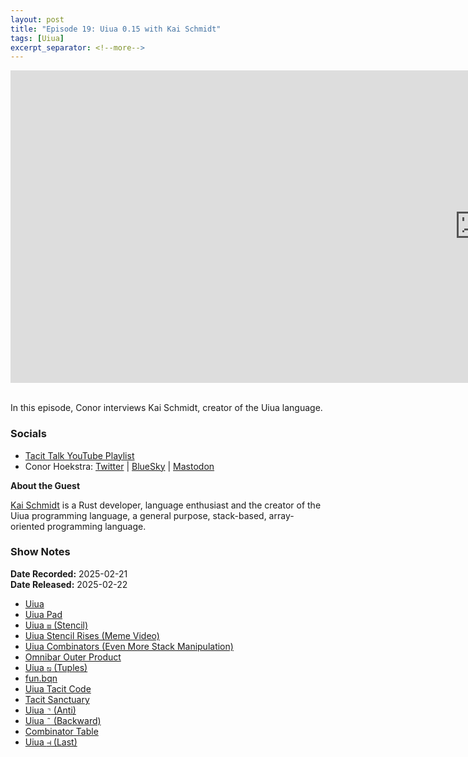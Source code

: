```yaml
---
layout: post
title: "Episode 19: Uiua 0.15 with Kai Schmidt"
tags: [Uiua]
excerpt_separator: <!--more-->
---
```


<center>
<iframe width="1500" height="500" src="https://www.youtube.com/embed/qPNbCqUBotw?si=ftmU8ojjbT2tWYDM"
                title="YouTube video player" frameborder="0"
                allow="accelerometer; autoplay; clipboard-write; encrypted-media; gyroscope; picture-in-picture; web-share"
                referrerpolicy="strict-origin-when-cross-origin" allowfullscreen></iframe>
</center>

<br>In this episode, Conor interviews Kai Schmidt, creator of the Uiua language.

<!--more-->

### Socials

* [Tacit Talk YouTube Playlist](https://www.youtube.com/playlist?list=PLVFrD1dmDdvenJhYti3HomLRkC4_Y9AXA)
* Conor Hoekstra: [Twitter](https://twitter.com/code_report) \| [BlueSky](https://bsky.app/profile/codereport.bsky.social) \| [Mastodon](https://mastodon.social/@code_report)

**About the Guest**

[Kai Schmidt](https://github.com/kaikalii) is a Rust developer, language enthusiast and the creator of the Uiua programming language, a general purpose, stack-based, array-oriented programming language.

### Show Notes

**Date Recorded:** 2025-02-21 <br>
**Date Released:** 2025-02-22 <br>

* [Uiua](https://www.uiua.org/)
* [Uiua Pad](https://www.uiua.org/pad)
* [Uiua `⧈` (Stencil)](https://www.uiua.org/docs/stencil)
* [Uiua Stencil Rises (Meme Video)](https://www.youtube.com/watch?v=p9M_pEBjzCk)
* [Uiua Combinators (Even More Stack Manipulation)](https://www.uiua.org/tutorial/evenmorestack#more-modifiers)
* [Omnibar Outer Product](https://omnibar.rubenverg.com/?s=outer&ig=true&in=true&id=false&hid=false)
* [Uiua `⧅` (Tuples)](https://www.uiua.org/docs/tuples)
* [fun.bqn](https://github.com/codereport/bqn-code/blob/main/lib/fun.bqn)
* [Uiua Tacit Code](https://www.uiua.org/tutorial/tacitcode)
* [Tacit Sanctuary](https://www.youtube.com/channel/UCG62pF7_Ie3UwO5_GEpa1dg)
* [Uiua `⌝` (Anti)](https://www.uiua.org/docs/anti)
* [Uiua `˜` (Backward)](https://www.uiua.org/docs/backward)
* [Combinator Table](https://x.com/code_report/status/1821907391794848206)
* [Uiua `⊣` (Last)](https://www.uiua.org/docs/last)
